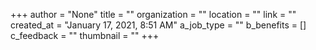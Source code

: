 +++
author = "None"
title = ""
organization = ""
location = ""
link = ""
created_at = "January 17, 2021, 8:51 AM"
a_job_type = ""
b_benefits = []
c_feedback = ""
thumbnail = ""
+++
